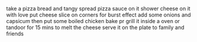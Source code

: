 take a pizza bread and tangy spread pizza sauce on it
shower cheese on it with love 
put cheese slice on corners for burst effect
add some onions and capsicum 
then put some boiled chicken 
bake pr grill it inside a oven or tandoor for 15 mins to melt the cheese
serve it on the plate to family and friends